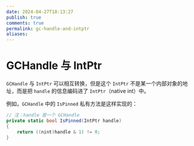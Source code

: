 ```yaml
---
date: 2024-04-27T18:13:27
publish: true
comments: true
permalink: gc-handle-and-intptr
aliases:
---
```


# GCHandle 与 IntPtr

`GCHandle` 与 `IntPtr` 可以相互转换，但是这个 `IntPtr` 不是某一个内部对象的地址，而是把 `handle` 的信息编码进了 `IntPtr`（native int）中。

例如，`GCHandle` 中的 `IsPinned` 私有方法是这样实现的：

``` csharp
// 注：handle 是一个 GCHandle
private static bool IsPinned(IntPtr handle)
{
    return ((nint)handle & 1) != 0;
}
```
